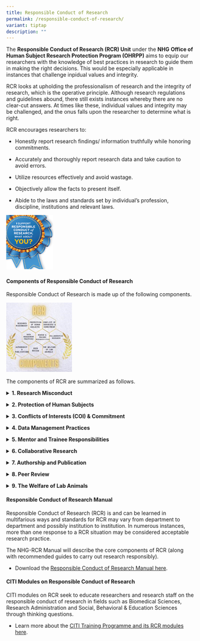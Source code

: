 ```yaml
---
title: Responsible Conduct of Research
permalink: /responsible-conduct-of-research/
variant: tiptap
description: ""
---
```

<p>The <strong>Responsible Conduct of Research (RCR) Unit</strong> under the <strong>NHG</strong>  <strong>Office of Human Subject Research Protection Program (OHRPP)</strong> aims
to equip our researchers with the knowledge of best practices in research
to guide them in making the right decisions. This would be especially applicable
in instances that challenge inpidual values and integrity.</p>
<p>RCR looks at upholding the professionalism of research and the integrity
of research, which is the operative principle. Although research regulations
and guidelines abound, there still exists instances whereby there are no
clear-cut answers. At times like these, individual values and integrity
may be challenged, and the onus falls upon the researcher to determine
what is right.</p>
<p>RCR encourages researchers to:</p>
<ul data-tight="true" class="tight">
<li>
<p>Honestly report research findings/ information truthfully while honoring
commitments.</p>
</li>
<li>
<p>Accurately and thoroughly report research data and take caution to avoid
errors.</p>
</li>
<li>
<p>Utilize resources effectively and avoid wastage.</p>
</li>
<li>
<p>Objectively allow the facts to present itself.</p>
</li>
<li>
<p>Abide to the laws and standards set by individual’s profession, discipline,
institutions and relevant laws.</p>
</li>
</ul>
<p></p>
<p></p>
<div class="isomer-image-wrapper">
<img style="width: 25%;" height="auto" width="100%" alt="" src="/images/Resp Conduct Research Pics/SupportRCR.png">
</div>
<p></p>
<h4><strong>Components of Responsible Conduct of Research</strong></h4>
<p>Responsible Conduct of Research is made up of the following components.</p>
<p></p>
<div class="isomer-image-wrapper">
<img style="width: 35%;" height="auto" width="100%" alt="" src="/images/Resp Conduct Research Pics/RCR_Components.png">
</div>
<p></p>
<p></p>
<p>The components of RCR are summarized as follows.</p>
<div data-type="detailGroup" class="isomer-accordion-group isomer-accordion isomer-accordion-white">
<details class="isomer-details">
<summary><strong>1. Research Misconduct</strong>
</summary>
<div data-type="detailsContent" class="isomer-details-content">
<p>(A) RCR Research Misconduct Event(s) is defined as Falsification, Fabrication
or Plagiarism in proposing, performing, or reviewing research, or in reporting
research results.</p>
<p>(B) A RCR Event may refer research misconduct events as defined above
or any other RCR Event(s) that may be categorized under one of the components
listed above.</p>
<p></p>
<p><strong>What to do if there is suspected Research Misconduct?</strong>
</p>
<p>NHG OHRPP recommends that the Whistle-Blower (the individual reporting
the suspected research misconduct) adheres to his/her institution’s policies
and or guidelines for whistle-blowing if there is suspected research misconduct.</p>
<p></p>
<p>Download the <a href="/files/Resp Conduct Research Manual/RCR_Research_Misconduct_Event_Report_Form_For_Institution_Jul25.pdf" rel="noopener noreferrer nofollow" target="_blank">RCR Event/ RCR Research Misconduct Event Report Form for Institution here</a>.</p>
<p></p>
<p></p>
</div>
</details>
</div>
<p></p>
<div data-type="detailGroup" class="isomer-accordion-group isomer-accordion isomer-accordion-white">
<details class="isomer-details">
<summary><strong>2. Protection of Human Subjects</strong>
</summary>
<div data-type="detailsContent" class="isomer-details-content">
<p>Researchers have the responsibility of obtaining appropriate approval
before conducting research involving human subjects.</p>
</div>
</details>
</div>
<p></p>
<div data-type="detailGroup" class="isomer-accordion-group isomer-accordion isomer-accordion-white">
<details class="isomer-details">
<summary><strong>3. Conflicts of Interests (COI) &amp; Commitment</strong>
</summary>
<div data-type="detailsContent" class="isomer-details-content">
<p>Researchers should recognize the Conflicts of Interest that are crucial
and that there are required steps to be taken to ensure that they do not
interfere with the responsible practice of research.</p>
</div>
</details>
</div>
<p></p>
<div data-type="detailGroup" class="isomer-accordion-group isomer-accordion isomer-accordion-white">
<details class="isomer-details">
<summary><strong>4. Data Management Practices</strong>
</summary>
<div data-type="detailsContent" class="isomer-details-content">
<p>Researchers should be familiar with the important considerations for data
management.</p>
</div>
</details>
</div>
<p></p>
<div data-type="detailGroup" class="isomer-accordion-group isomer-accordion isomer-accordion-white">
<details class="isomer-details">
<summary><strong>5. Mentor and Trainee Responsibilities</strong>
</summary>
<div data-type="detailsContent" class="isomer-details-content">
<p>Researchers should understand the basic responsibilities of mentor-trainee
relationship so as to ultimately produce independent and responsible researchers.</p>
</div>
</details>
</div>
<p></p>
<div data-type="detailGroup" class="isomer-accordion-group isomer-accordion isomer-accordion-white">
<details class="isomer-details">
<summary><strong>6. Collaborative Research</strong>
</summary>
<div data-type="detailsContent" class="isomer-details-content">
<p>Researchers should appreciate that effective collaboration begins with
a clear understanding of roles and relationships, good collaboration requires
effective management plans and appreciate that different institutions may
have different research practices.</p>
</div>
</details>
</div>
<p></p>
<div data-type="detailGroup" class="isomer-accordion-group isomer-accordion isomer-accordion-white">
<details class="isomer-details">
<summary><strong>7. Authorship and Publication</strong>
</summary>
<div data-type="detailsContent" class="isomer-details-content">
<p>Researchers should appreciate the minimum standards of responsible publications,
understand the elements of a responsible publication, appreciate what contributes
to responsible authorship and be aware of practices to avoid.</p>
</div>
</details>
</div>
<p></p>
<div data-type="detailGroup" class="isomer-accordion-group isomer-accordion isomer-accordion-white">
<details class="isomer-details">
<summary><strong>8. Peer Review</strong>
</summary>
<div data-type="detailsContent" class="isomer-details-content">
<p>Researchers should understand the qualities of responsible peer review,
the importance of meeting deadlines for review, the importance of assessing
quality of the research paper, appreciate the role of the reviewer to judge
the importance of the research and understand the importance of preserving
confidentiality.</p>
</div>
</details>
</div>
<p></p>
<div data-type="detailGroup" class="isomer-accordion-group isomer-accordion isomer-accordion-white">
<details class="isomer-details">
<summary><strong>9. The Welfare of Lab Animals</strong>
</summary>
<div data-type="detailsContent" class="isomer-details-content">
<p>Researchers intending to use animals in their research should know what
activities are subject to regulation(s), understand and follow the rules
for research approval, obtain appropriate training and accept continuing
responsibility for compliance through all stages of the research.</p>
</div>
</details>
</div>
<p></p>
<p></p>
<h4><strong>Responsible Conduct of Research Manual</strong></h4>
<p>Responsible Conduct of Research (RCR) is and can be learned in multifarious
ways and standards for RCR may vary from department to department and possibly
institution to institution. In numerous instances, more than one response
to a RCR situation may be considered acceptable research practice.</p>
<p>The NHG-RCR Manual will describe the core components of RCR (along with
recommended guides to carry out research responsibly).</p>
<ul data-tight="true" class="tight">
<li>
<p>Download the<strong> </strong><a href="/rcr-manual/" rel="noopener nofollow" target="_blank">Responsible Conduct of Research Manual here</a>.</p>
</li>
</ul>
<p></p>
<h4><strong>CITI Modules on Responsible Conduct of Research</strong></h4>
<p>CITI modules on RCR seek to educate researchers and research staff on
the responsible conduct of research in fields such as Biomedical Sciences,
Research Administration and Social, Behavioral &amp; Education Sciences
through thinking questions.</p>
<ul data-tight="true" class="tight">
<li>
<p>Learn more about the <a href="/citi-trainingprogm/" rel="noopener nofollow" target="_blank">CITI Training Programme and its RCR modules here</a>.</p>
</li>
</ul>
<p></p>
<p></p>
<p></p>